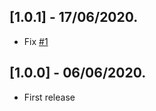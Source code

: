 ## [1.0.1] - 17/06/2020.

* Fix [#1](https://github.com/Flutterando/asuka/issues/1)

## [1.0.0] - 06/06/2020.

* First release
